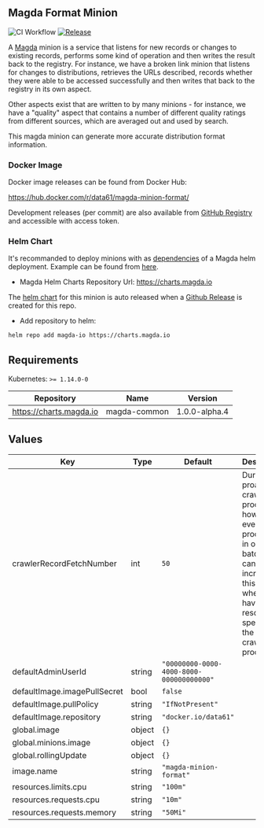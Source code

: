 ## Magda Format Minion

![CI Workflow](https://github.com/magda-io/magda-minion-format/workflows/Main%20CI%20Workflow/badge.svg?branch=master) [![Release](https://img.shields.io/github/release/magda-io/magda-minion-format.svg)](https://github.com/magda-io/magda-minion-format/releases)

A [Magda](https://github.com/magda-io/magda) minion is a service that listens for new records or changes to existing records, performs some kind of operation and then writes the result back to the registry. For instance, we have a broken link minion that listens for changes to distributions, retrieves the URLs described, records whether they were able to be accessed successfully and then writes that back to the registry in its own aspect.

Other aspects exist that are written to by many minions - for instance, we have a "quality" aspect that contains a number of different quality ratings from different sources, which are averaged out and used by search.

This magda minion can generate more accurate distribution format information.

### Docker Image

Docker image releases can be found from Docker Hub:

https://hub.docker.com/r/data61/magda-minion-format/

Development releases (per commit) are also available from [GitHub Registry](https://github.com/magda-io/magda-minion-format/packages) and accessible with access token.

### Helm Chart

It's recommanded to deploy minions with as [dependencies](https://helm.sh/docs/topics/chart_best_practices/dependencies/) of a Magda helm deployment. Example can be found from [here](https://github.com/magda-io/magda-config).

-   Magda Helm Charts Repository Url: https://charts.magda.io

The [helm chart](https://helm.sh/docs/topics/charts/) for this minion is auto released when a [Github Release](https://help.github.com/en/github/administering-a-repository/creating-releases) is created for this repo.

-   Add repository to helm:

```bash
helm repo add magda-io https://charts.magda.io
```

## Requirements

Kubernetes: `>= 1.14.0-0`

| Repository              | Name         | Version       |
| ----------------------- | ------------ | ------------- |
| https://charts.magda.io | magda-common | 1.0.0-alpha.4 |

## Values

| Key                          | Type   | Default                                  | Description                                                                                                                                                                  |
| ---------------------------- | ------ | ---------------------------------------- | ---------------------------------------------------------------------------------------------------------------------------------------------------------------------------- |
| crawlerRecordFetchNumber     | int    | `50`                                     | During the proactive crawling process, how many events are processed in one batch. You can increase this number when you have more resource to speed up the crawling process |
| defaultAdminUserId           | string | `"00000000-0000-4000-8000-000000000000"` |                                                                                                                                                                              |
| defaultImage.imagePullSecret | bool   | `false`                                  |                                                                                                                                                                              |
| defaultImage.pullPolicy      | string | `"IfNotPresent"`                         |                                                                                                                                                                              |
| defaultImage.repository      | string | `"docker.io/data61"`                     |                                                                                                                                                                              |
| global.image                 | object | `{}`                                     |                                                                                                                                                                              |
| global.minions.image         | object | `{}`                                     |                                                                                                                                                                              |
| global.rollingUpdate         | object | `{}`                                     |                                                                                                                                                                              |
| image.name                   | string | `"magda-minion-format"`                  |                                                                                                                                                                              |
| resources.limits.cpu         | string | `"100m"`                                 |                                                                                                                                                                              |
| resources.requests.cpu       | string | `"10m"`                                  |                                                                                                                                                                              |
| resources.requests.memory    | string | `"50Mi"`                                 |                                                                                                                                                                              |
